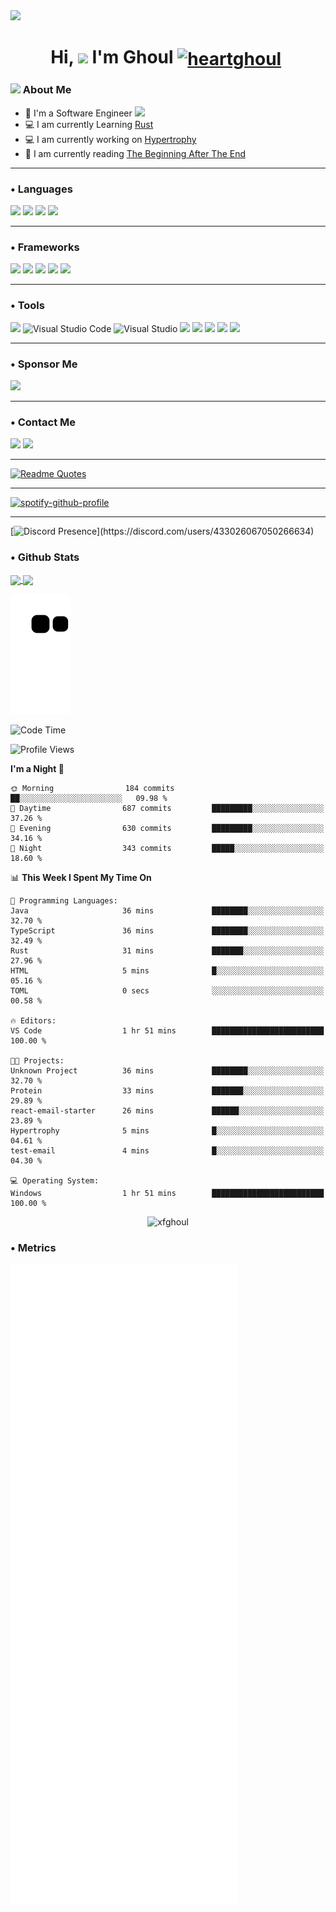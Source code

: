 <img src="https://cdnb.artstation.com/p/assets/images/images/023/138/759/original/helena-viana-anime-girl-welcome-by-ell.gif?1578239624" />

<h1 align="center">Hi, <img src="https://media.giphy.com/media/hvRJCLFzcasrR4ia7z/giphy.gif" width="30px"> I'm Ghoul   <a href="http://discord.com/users/heartghoul" target="blank"><img align="center" src="https://cdn.jsdelivr.net/npm/simple-icons@3.0.1/icons/discord.svg" alt="heartghoul" height="40" width="30" /></a>&nbsp; </h1>

### <img src="https://github.com/TheDudeThatCode/TheDudeThatCode/blob/master/Assets/Developer.gif" width="45px"> About Me

- 🏦 I'm a Software Engineer  <img src="https://media.giphy.com/media/WUlplcMpOCEmTGBtBW/giphy.gif" width="30">
- 💻 I am currently Learning [Rust](https://www.rust-lang.org/)
- 💻 I am currently working on [Hypertrophy](https://github.com/TeamHypertrophy/)
- 📖 I am currently reading [The Beginning After The End](https://www.lightnovelpub.com/novel/the-beginning-after-the-end-novel-27072145)

---

<h3 align="left"> • Languages</h3>
<p align="left"> <img src="https://img.shields.io/badge/Python-FFD43B?style=for-the-badge&logo=python&logoColor=blue"/> <img src="https://img.shields.io/badge/c++%20-%2300599C.svg?&style=for-the-badge&logo=c%2B%2B&ogoColor=white"/> <img src="https://img.shields.io/badge/typescript%20-%23007ACC.svg?&style=for-the-badge&logo=typescript&logoColor=white"/> <img src="https://img.shields.io/badge/Rust-black?style=for-the-badge&logo=rust&logoColor=#E57324"/>

 ---

<h3 align="left"> • Frameworks</h3>
<p align="left"> <img src="https://img.shields.io/badge/react%20-%2320232a.svg?&style=for-the-badge&logo=react&logoColor=%2361DAFB"/> <img src="https://img.shields.io/badge/Tailwind_CSS-38B2AC?style=for-the-badge&logo=tailwind-css&logoColor=white"/> <img src="https://img.shields.io/badge/Hexo-0E83CD?style=for-the-badge&logo=hexo&logoColor=white"/> <img src="https://img.shields.io/badge/Nginx-009639?style=for-the-badge&logo=nginx&logoColor=white"/> <img src="https://img.shields.io/badge/redis-CC0000.svg?&style=for-the-badge&logo=redis&logoColor=white"/> 
  
---
<h3 align="left"> • Tools</h3>
<p align="left"> <img src="https://img.shields.io/badge/docker%20-%230db7ed.svg?&style=for-the-badge&logo=docker&logoColor=white"/> <img alt="Visual Studio Code" src="https://img.shields.io/badge/Visual%20Studio%20Code-0078d7.svg?&style=for-the-badge&logo=visual-studio-code&logoColor=white"/> <img alt="Visual Studio" src="https://img.shields.io/badge/Visual%20Studio-5C2D91.svg?&style=for-the-badge&logo=visual-studio&logoColor=white"/> <img src="https://img.shields.io/badge/Git-F05032?style=for-the-badge&logo=git&logoColor=white"/> <img src="https://img.shields.io/badge/CMake-064F8C?style=for-the-badge&logo=cmake&logoColor=white"/> <img src="https://img.shields.io/badge/Windows-0078D6?style=for-the-badge&logo=windows&logoColor=white"/> <img src="https://img.shields.io/badge/Linux-FCC624?style=for-the-badge&logo=linux&logoColor=black"/> <img src="https://img.shields.io/badge/Obsidian-483699?style=for-the-badge&logo=Obsidian&logoColor=white"/>  </p>

---
<h3 align="left"> • Sponsor Me</h3>
<p align="left">  <a href="https://www.patreon.com/c/user/shop?u=19438936"><img src="https://img.shields.io/badge/Patreon-F96854?style=for-the-badge&logo=patreon&logoColor=white"></a>

---
<h3 align="left"> • Contact Me</h3>
 <a href="http://discord.com/users/heartghoul"><img src="https://cdn.discordapp.com/emojis/891714351432601680.png" height="40px"/></a> <a href="https://twitter.com/xghouldev"><img src="https://images-ext-1.discordapp.net/external/rtyBUb7lMs04f-IAEdRiQ-UMUsOiZ-HmJc1Yr8yAFY0/%3Fsize%3D48/https/cdn.discordapp.com/emojis/230378391172284416.png" height="35px"/></a>
    
---

[![Readme Quotes](https://quotes-github-readme.vercel.app/api?type=horizontal&theme=dark)](https://github.com/piyushsuthar/github-readme-quotes)

---
[![spotify-github-profile](https://spotify-github-profile.kittinanx.com/api/view?uid=v4ywvr4aqj8bt5w2zpx6t7iqg&cover_image=true&theme=default&show_offline=false&background_color=121212&interchange=true&bar_color=53b14f&bar_color_cover=false)](https://github.com/kittinan/spotify-github-profile)

---

[![Discord Presence](https://lanyard-profile-readme.vercel.app/api/433026067050266634?theme=dark&hideDiscrim=true&borderRadius=30px&idleMessage=Probably%20doing%20something%20else...)](https://discord.com/users/433026067050266634)

<h3 align="left"> • Github Stats</h3>

<a href="https://github.com/anuraghazra/github-readme-stats">
  <img align="center" src="https://readme-stats-three-sand.vercel.app/api?username=xfghoul&count_private=true&show_icons=true&locale=en&theme=gotham&&hide=contribs"/>
</a>
<a href="https://github.com/anuraghazra/github-readme-stats">
  <img align="center" src="https://readme-stats-three-sand.vercel.app/api/top-langs?username=xfghoul&theme=gotham&show_icons=true&locale=en&layout=compact&hide=cpp,c++,c,c#"/>
</a>

![Snake animation](https://github.com/xFGhoul/xFGhoul/blob/output/github-contribution-grid-snake.svg)

<!--START_SECTION:waka-->
![Code Time](http://img.shields.io/badge/Code%20Time-549%20hrs%2055%20mins-blue)

![Profile Views](http://img.shields.io/badge/Profile%20Views-2-blue)

**I'm a Night 🦉** 

```text
🌞 Morning                184 commits         ██░░░░░░░░░░░░░░░░░░░░░░░   09.98 % 
🌆 Daytime                687 commits         █████████░░░░░░░░░░░░░░░░   37.26 % 
🌃 Evening                630 commits         █████████░░░░░░░░░░░░░░░░   34.16 % 
🌙 Night                  343 commits         █████░░░░░░░░░░░░░░░░░░░░   18.60 % 
```


📊 **This Week I Spent My Time On** 

```text
💬 Programming Languages: 
Java                     36 mins             ████████░░░░░░░░░░░░░░░░░   32.70 % 
TypeScript               36 mins             ████████░░░░░░░░░░░░░░░░░   32.49 % 
Rust                     31 mins             ███████░░░░░░░░░░░░░░░░░░   27.96 % 
HTML                     5 mins              █░░░░░░░░░░░░░░░░░░░░░░░░   05.16 % 
TOML                     0 secs              ░░░░░░░░░░░░░░░░░░░░░░░░░   00.58 % 

🔥 Editors: 
VS Code                  1 hr 51 mins        █████████████████████████   100.00 % 

🐱‍💻 Projects: 
Unknown Project          36 mins             ████████░░░░░░░░░░░░░░░░░   32.70 % 
Protein                  33 mins             ███████░░░░░░░░░░░░░░░░░░   29.89 % 
react-email-starter      26 mins             ██████░░░░░░░░░░░░░░░░░░░   23.89 % 
Hypertrophy              5 mins              █░░░░░░░░░░░░░░░░░░░░░░░░   04.61 % 
test-email               4 mins              █░░░░░░░░░░░░░░░░░░░░░░░░   04.30 % 

💻 Operating System: 
Windows                  1 hr 51 mins        █████████████████████████   100.00 % 
```


<!--END_SECTION:waka-->

<p align="center"> <img src="https://komarev.com/ghpvc/?username=xfghoul&label=Profile%20views&color=0e75b6&style=flat-square" alt="xfghoul" /> </p>

<h3 align="left"> • Metrics</h3>

![Metrics](https://github.com/xFGhoul/xFGhoul/blob/master/github-metrics.svg)
